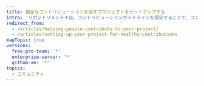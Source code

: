 ```yaml
---
title: 健全なコントリビューションを促すプロジェクトをセットアップする
intro: 'リポジトリメンテナは、コントリビューションガイドラインを設定することで、コントリビュータがプロジェクトに対して意味のある有益なコントリビューションを行うことに役立ちます。'
redirect_from:
  - /articles/helping-people-contribute-to-your-project/
  - /articles/setting-up-your-project-for-healthy-contributions
mapTopic: true
versions:
  free-pro-team: '*'
  enterprise-server: '*'
  github-ae: '*'
topics:
  - コミュニティ
---
```


